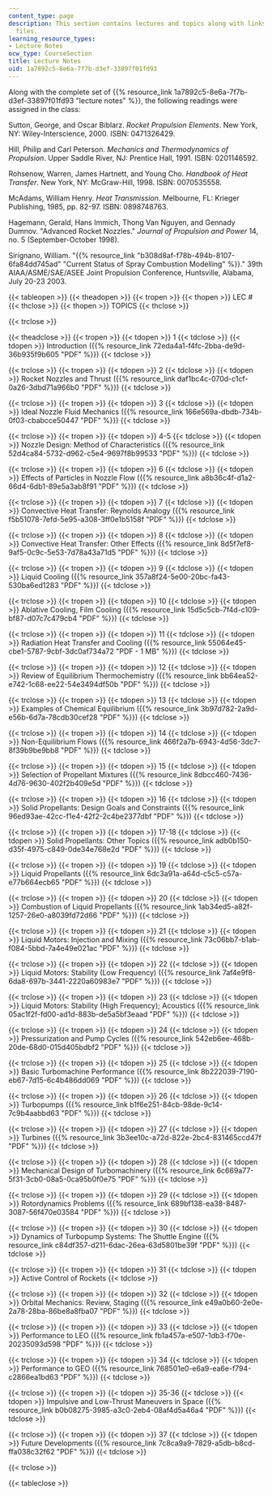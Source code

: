 ```yaml
---
content_type: page
description: This section contains lectures and topics along with links to their lecture
  files.
learning_resource_types:
- Lecture Notes
ocw_type: CourseSection
title: Lecture Notes
uid: 1a7892c5-8e6a-7f7b-d3ef-33897f01fd93
---
```


Along with the complete set of {{% resource_link 1a7892c5-8e6a-7f7b-d3ef-33897f01fd93 "lecture notes" %}}, the following readings were assigned in the class:

Sutton, George, and Oscar Biblarz. _Rocket Propulsion Elements_. New York, NY: Wiley-Interscience, 2000. ISBN: 0471326429.

Hill, Philip and Carl Peterson. _Mechanics and Thermodynamics of Propulsion_. Upper Saddle River, NJ: Prentice Hall, 1991. ISBN: 0201146592.

Rohsenow, Warren, James Hartnett, and Young Cho. _Handbook of Heat Transfer_. New York, NY: McGraw-Hill, 1998. ISBN: 0070535558.

McAdams, William Henry. _Heat Transmission_. Melbourne, FL: Krieger Publishing, 1985, pp. 82-97. ISBN: 0898748763.

Hagemann, Gerald, Hans Immich, Thong Van Nguyen, and Gennady Dumnov. "Advanced Rocket Nozzles." _Journal of Propulsion and Power_ 14, no. 5 (September-October 1998).

Sirignano, William. "{{% resource_link "b308d8af-f78b-494b-8107-6fa84dd745ad" "Current Status of Spray Combustion Modelling" %}}." 39th AIAA/ASME/SAE/ASEE Joint Propulsion Conference, Huntsville, Alabama, July 20-23 2003.

{{< tableopen >}}
{{< theadopen >}}
{{< tropen >}}
{{< thopen >}}
LEC #
{{< thclose >}}
{{< thopen >}}
TOPICS
{{< thclose >}}

{{< trclose >}}

{{< theadclose >}}
{{< tropen >}}
{{< tdopen >}}
1
{{< tdclose >}}
{{< tdopen >}}
Introduction ({{% resource_link 72eda4a1-f4fc-2bba-de9d-36b935f9b605 "PDF" %}})
{{< tdclose >}}

{{< trclose >}}
{{< tropen >}}
{{< tdopen >}}
2
{{< tdclose >}}
{{< tdopen >}}
Rocket Nozzles and Thrust ({{% resource_link daf1bc4c-070d-c1cf-0a26-3dbd71a966b0 "PDF" %}})
{{< tdclose >}}

{{< trclose >}}
{{< tropen >}}
{{< tdopen >}}
3
{{< tdclose >}}
{{< tdopen >}}
Ideal Nozzle Fluid Mechanics ({{% resource_link 166e569a-dbdb-734b-0f03-cbabcce50447 "PDF" %}})
{{< tdclose >}}

{{< trclose >}}
{{< tropen >}}
{{< tdopen >}}
4-5
{{< tdclose >}}
{{< tdopen >}}
Nozzle Design: Method of Characteristics ({{% resource_link 52d4ca84-5732-d962-c5e4-9697f8b99533 "PDF" %}})
{{< tdclose >}}

{{< trclose >}}
{{< tropen >}}
{{< tdopen >}}
6
{{< tdclose >}}
{{< tdopen >}}
Effects of Particles in Nozzle Flow ({{% resource_link a8b36c4f-d1a2-66d4-6db1-89e5a3ab8f91 "PDF" %}})
{{< tdclose >}}

{{< trclose >}}
{{< tropen >}}
{{< tdopen >}}
7
{{< tdclose >}}
{{< tdopen >}}
Convective Heat Transfer: Reynolds Analogy ({{% resource_link f5b51078-7efd-5e95-a308-3ff0e1b5158f "PDF" %}})
{{< tdclose >}}

{{< trclose >}}
{{< tropen >}}
{{< tdopen >}}
8
{{< tdclose >}}
{{< tdopen >}}
Convective Heat Transfer: Other Effects ({{% resource_link 8d5f7ef8-9af5-0c9c-5e53-7d78a43a71d5 "PDF" %}})
{{< tdclose >}}

{{< trclose >}}
{{< tropen >}}
{{< tdopen >}}
9
{{< tdclose >}}
{{< tdopen >}}
Liquid Cooling ({{% resource_link 357a8f24-5e00-20bc-fa43-530ba6ed1283 "PDF" %}})
{{< tdclose >}}

{{< trclose >}}
{{< tropen >}}
{{< tdopen >}}
10
{{< tdclose >}}
{{< tdopen >}}
Ablative Cooling, Film Cooling ({{% resource_link 15d5c5cb-7f4d-c109-bf87-d07c7c479cb4 "PDF" %}})
{{< tdclose >}}

{{< trclose >}}
{{< tropen >}}
{{< tdopen >}}
11
{{< tdclose >}}
{{< tdopen >}}
Radiation Heat Transfer and Cooling ({{% resource_link 55064e45-cbe1-5787-9cbf-3dc0af734a72 "PDF - 1 MB" %}})
{{< tdclose >}}

{{< trclose >}}
{{< tropen >}}
{{< tdopen >}}
12
{{< tdclose >}}
{{< tdopen >}}
Review of Equilibrium Thermochemistry ({{% resource_link bb64ea52-e742-1c68-ee22-54e3494df50b "PDF" %}})
{{< tdclose >}}

{{< trclose >}}
{{< tropen >}}
{{< tdopen >}}
13
{{< tdclose >}}
{{< tdopen >}}
Examples of Chemical Equilibrium ({{% resource_link 3b97d782-2a9d-e56b-6d7a-78cdb30cef28 "PDF" %}})
{{< tdclose >}}

{{< trclose >}}
{{< tropen >}}
{{< tdopen >}}
14
{{< tdclose >}}
{{< tdopen >}}
Non-Equilibrium Flows ({{% resource_link 466f2a7b-6943-4d56-3dc7-8f39b9be9bb8 "PDF" %}})
{{< tdclose >}}

{{< trclose >}}
{{< tropen >}}
{{< tdopen >}}
15
{{< tdclose >}}
{{< tdopen >}}
Selection of Propellant Mixtures ({{% resource_link 8dbcc460-7436-4d76-9630-402f2b409e5d "PDF" %}})
{{< tdclose >}}

{{< trclose >}}
{{< tropen >}}
{{< tdopen >}}
16
{{< tdclose >}}
{{< tdopen >}}
Solid Propellants: Design Goals and Constraints ({{% resource_link 96ed93ae-42cc-f1e4-42f2-2c4be2377dbf "PDF" %}})
{{< tdclose >}}

{{< trclose >}}
{{< tropen >}}
{{< tdopen >}}
17-18
{{< tdclose >}}
{{< tdopen >}}
Solid Propellants: Other Topics ({{% resource_link adb0b150-d35f-4975-c849-0de34e768e2d "PDF" %}})
{{< tdclose >}}

{{< trclose >}}
{{< tropen >}}
{{< tdopen >}}
19
{{< tdclose >}}
{{< tdopen >}}
Liquid Propellants ({{% resource_link 6dc3a91a-a64d-c5c5-c57a-e77b664ecb65 "PDF" %}})
{{< tdclose >}}

{{< trclose >}}
{{< tropen >}}
{{< tdopen >}}
20
{{< tdclose >}}
{{< tdopen >}}
Combustion of Liquid Propellants ({{% resource_link 1ab34ed5-a82f-1257-26e0-a8039fd72d66 "PDF" %}})
{{< tdclose >}}

{{< trclose >}}
{{< tropen >}}
{{< tdopen >}}
21
{{< tdclose >}}
{{< tdopen >}}
Liquid Motors: Injection and Mixing ({{% resource_link 73c06bb7-b1ab-f084-5bbd-7a4e49e021ac "PDF" %}})
{{< tdclose >}}

{{< trclose >}}
{{< tropen >}}
{{< tdopen >}}
22
{{< tdclose >}}
{{< tdopen >}}
Liquid Motors: Stability (Low Frequency) ({{% resource_link 7af4e9f8-6da8-697b-3441-2220a60983e7 "PDF" %}})
{{< tdclose >}}

{{< trclose >}}
{{< tropen >}}
{{< tdopen >}}
23
{{< tdclose >}}
{{< tdopen >}}
Liquid Motors: Stability (High Frequency); Acoustics ({{% resource_link 05ac1f2f-fd00-ad1d-883b-de5a5bf3eaad "PDF" %}})
{{< tdclose >}}

{{< trclose >}}
{{< tropen >}}
{{< tdopen >}}
24
{{< tdclose >}}
{{< tdopen >}}
Pressurization and Pump Cycles ({{% resource_link 542eb6ee-468b-20de-68d0-015d405bdbf2 "PDF" %}})
{{< tdclose >}}

{{< trclose >}}
{{< tropen >}}
{{< tdopen >}}
25
{{< tdclose >}}
{{< tdopen >}}
Basic Turbomachine Performance ({{% resource_link 8b222039-7190-eb67-7d15-6c4b486dd069 "PDF" %}})
{{< tdclose >}}

{{< trclose >}}
{{< tropen >}}
{{< tdopen >}}
26
{{< tdclose >}}
{{< tdopen >}}
Turbopumps ({{% resource_link b1f6e251-84cb-98de-9c14-7c9b4aabbd63 "PDF" %}})
{{< tdclose >}}

{{< trclose >}}
{{< tropen >}}
{{< tdopen >}}
27
{{< tdclose >}}
{{< tdopen >}}
Turbines ({{% resource_link 3b3ee10c-a72d-822e-2bc4-831465ccd47f "PDF" %}})
{{< tdclose >}}

{{< trclose >}}
{{< tropen >}}
{{< tdopen >}}
28
{{< tdclose >}}
{{< tdopen >}}
Mechanical Design of Turbomachinery ({{% resource_link 6c669a77-5f31-3cb0-08a5-0ca95b0f0e75 "PDF" %}})
{{< tdclose >}}

{{< trclose >}}
{{< tropen >}}
{{< tdopen >}}
29
{{< tdclose >}}
{{< tdopen >}}
Rotordynamics Problems ({{% resource_link 689bf138-ea38-8487-3087-56f470e03584 "PDF" %}})
{{< tdclose >}}

{{< trclose >}}
{{< tropen >}}
{{< tdopen >}}
30
{{< tdclose >}}
{{< tdopen >}}
Dynamics of Turbopump Systems: The Shuttle Engine ({{% resource_link c84df357-d211-6dac-26ea-63d5801be39f "PDF" %}})
{{< tdclose >}}

{{< trclose >}}
{{< tropen >}}
{{< tdopen >}}
31
{{< tdclose >}}
{{< tdopen >}}
Active Control of Rockets
{{< tdclose >}}

{{< trclose >}}
{{< tropen >}}
{{< tdopen >}}
32
{{< tdclose >}}
{{< tdopen >}}
Orbital Mechanics: Review, Staging ({{% resource_link e49a0b60-2e0e-2a78-28ba-86be8a8fba07 "PDF" %}})
{{< tdclose >}}

{{< trclose >}}
{{< tropen >}}
{{< tdopen >}}
33
{{< tdclose >}}
{{< tdopen >}}
Performance to LEO ({{% resource_link fb1a457a-e507-1db3-f70e-20235093d598 "PDF" %}})
{{< tdclose >}}

{{< trclose >}}
{{< tropen >}}
{{< tdopen >}}
34
{{< tdclose >}}
{{< tdopen >}}
Performance to GEO ({{% resource_link 768501e0-e6a9-ea6e-f794-c2866ea1bd63 "PDF" %}})
{{< tdclose >}}

{{< trclose >}}
{{< tropen >}}
{{< tdopen >}}
35-36
{{< tdclose >}}
{{< tdopen >}}
Impulsive and Low-Thrust Maneuvers in Space ({{% resource_link b0b08275-3985-a3c0-2eb4-08af4d5a46a4 "PDF" %}})
{{< tdclose >}}

{{< trclose >}}
{{< tropen >}}
{{< tdopen >}}
37
{{< tdclose >}}
{{< tdopen >}}
Future Developments ({{% resource_link 7c8ca9a9-7829-a5db-b8cd-ffa038c32f62 "PDF" %}})
{{< tdclose >}}

{{< trclose >}}

{{< tableclose >}}